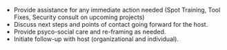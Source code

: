 
  * Provide assistance for any immediate action needed (Spot Training, Tool Fixes, Security consult on upcoming projects)
  * Discuss next steps and points of contact going forward for the host.
  * Provide psyco-social care and re-framing as needed.
  * Initiate follow-up with host (organizational and individual).
